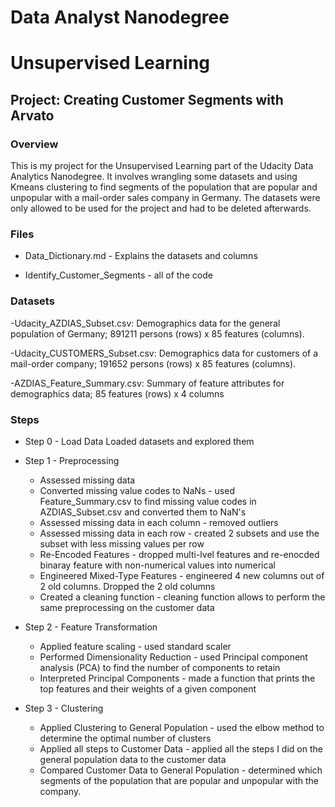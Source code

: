 # Data Analyst Nanodegree
# Unsupervised Learning
## Project: Creating Customer Segments with Arvato

### Overview
This is my project for the Unsupervised Learning part of the Udacity Data Analytics Nanodegree. It involves wrangling some datasets and using Kmeans clustering to find segments of the population that are popular and unpopular with a mail-order sales company in Germany. The datasets were only allowed to be used for the project and had to be deleted afterwards.

### Files
- Data_Dictionary.md - Explains the datasets and columns

- Identify_Customer_Segments - all of the code

### Datasets
-Udacity_AZDIAS_Subset.csv: Demographics data for the general population of Germany; 891211 persons (rows) x 85 features (columns).

-Udacity_CUSTOMERS_Subset.csv: Demographics data for customers of a mail-order company; 191652 persons (rows) x 85 features (columns).

-AZDIAS_Feature_Summary.csv: Summary of feature attributes for demographics data; 85 features (rows) x 4 columns

### Steps
- Step 0 - Load Data
  Loaded datasets and explored them
- Step 1 - Preprocessing
  - Assessed missing data
  - Converted missing value codes to NaNs - used Feature_Summary.csv to find missing value codes in AZDIAS_Subset.csv and converted them to NaN's
  - Assessed missing data in each column - removed outliers
  - Assessed missing data in each row - created 2 subsets and use the subset with less missing values per row
  - Re-Encoded Features - dropped multi-lvel features and re-enocded binaray feature with non-numerical values into numerical
  - Engineered Mixed-Type Features - engineered 4 new columns out of 2 old columns. Dropped the 2 old columns
  - Created a cleaning function - cleaning function allows to perform the same preprocessing on the customer data
  
- Step 2 - Feature Transformation
  - Applied feature scaling - used standard scaler
  - Performed Dimensionality Reduction - used Principal component analysis (PCA) to find the number of components to retain
  - Interpreted Principal Components - made a function that prints the top features and their weights of a given component
  
- Step 3 - Clustering
  - Applied Clustering to General Population - used the elbow method to determine the optimal number of clusters
  - Applied all steps to Customer Data - applied all the steps I did on the general population data to the customer data
  - Compared Customer Data to General Population - determined which segments of the population that are popular and unpopular with the company.
